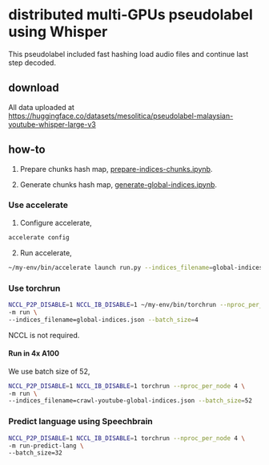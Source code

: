 # distributed multi-GPUs pseudolabel using Whisper

This pseudolabel included fast hashing load audio files and continue last step decoded.

## download

All data uploaded at https://huggingface.co/datasets/mesolitica/pseudolabel-malaysian-youtube-whisper-large-v3

## how-to

1. Prepare chunks hash map, [prepare-indices-chunks.ipynb](prepare-indices-chunks.ipynb).

2. Generate chunks hash map, [generate-global-indices.ipynb](generate-global-indices.ipynb).

### Use accelerate

1. Configure accelerate,

```bash
accelerate config
```

2. Run accelerate,

```bash
~/my-env/bin/accelerate launch run.py --indices_filename=global-indices.json --batch_size=4
```

### Use torchrun

```bash
NCCL_P2P_DISABLE=1 NCCL_IB_DISABLE=1 ~/my-env/bin/torchrun --nproc_per_node 2 \
-m run \
--indices_filename=global-indices.json --batch_size=4
```

NCCL is not required.

#### Run in 4x A100

We use batch size of 52,

```bash
NCCL_P2P_DISABLE=1 NCCL_IB_DISABLE=1 torchrun --nproc_per_node 4 \
-m run \
--indices_filename=crawl-youtube-global-indices.json --batch_size=52
```

### Predict language using Speechbrain

```bash
NCCL_P2P_DISABLE=1 NCCL_IB_DISABLE=1 torchrun --nproc_per_node 4 \
-m run-predict-lang \
--batch_size=32
```